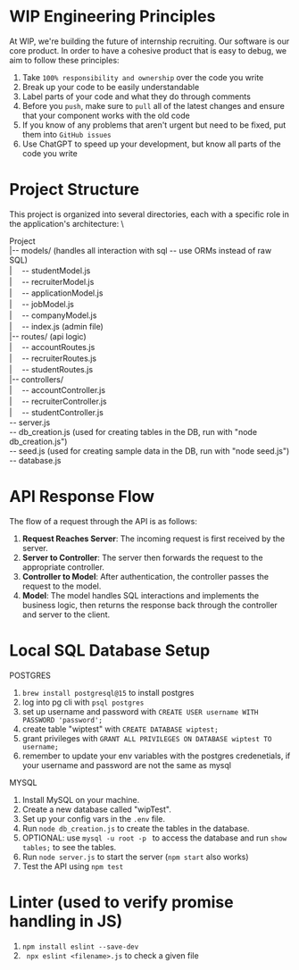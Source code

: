 # WIP Engineering Principles

At WIP, we're building the future of internship recruiting. Our software is our core product. In order to have a cohesive product that is easy to debug, we aim to follow these principles:

1. Take `100% responsibility and ownership` over the code you write
2. Break up your code to be easily understandable
3. Label parts of your code and what they do through comments
4. Before you `push`, make sure to `pull` all of the latest changes and ensure that your component works with the old code
5. If you know of any problems that aren't urgent but need to be fixed, put them into `GitHub issues`
6. Use ChatGPT to speed up your development, but know all parts of the code you write 

# Project Structure

This project is organized into several directories, each with a specific role in the application's architecture: \

Project \
|-- models/ (handles all interaction with sql -- use ORMs instead of raw SQL) \
|   &#x3000;-- studentModel.js \
|   &#x3000;-- recruiterModel.js \
|   &#x3000;-- applicationModel.js \
|   &#x3000;-- jobModel.js \
|   &#x3000;-- companyModel.js \
|   &#x3000;-- index.js (admin file) \
|-- routes/ (api logic) \
|   &#x3000;-- accountRoutes.js \
|   &#x3000;-- recruiterRoutes.js \
|   &#x3000;-- studentRoutes.js \
|-- controllers/ \
|   &#x3000;-- accountController.js \
|   &#x3000;-- recruiterController.js \
|   &#x3000;-- studentController.js \
-- server.js \
-- db_creation.js (used for creating tables in the DB, run with "node db_creation.js") \
-- seed.js (used for creating sample data in the DB, run with "node seed.js") \
-- database.js

# API Response Flow

The flow of a request through the API is as follows:

1. **Request Reaches Server**: The incoming request is first received by the server.
2. **Server to Controller**: The server then forwards the request to the appropriate controller.
3. **Controller to Model**: After authentication, the controller passes the request to the model.
4. **Model**: The model handles SQL interactions and implements the business logic, then returns the response back through the controller and server to the client.

# Local SQL Database Setup

POSTGRES
1. ```brew install postgresql@15``` to install postgres
2. log into pg cli with ```psql postgres```
3. set up username and password with ```CREATE USER username WITH PASSWORD 'password';```
4. create table "wiptest" with ```CREATE DATABASE wiptest;```
5. grant privileges with ```GRANT ALL PRIVILEGES ON DATABASE wiptest TO username;```
6. remember to update your env variables with the postgres credenetials, if your username and password are not the same as mysql

MYSQL
1. Install MySQL on your machine.
2. Create a new database called "wipTest".
3. Set up your config vars in the ` .env ` file.
4. Run ` node db_creation.js ` to create the tables in the database.
5. OPTIONAL: use ```mysql -u root -p ``` to access the database and run ```show tables;``` to see the tables.
6. Run ` node server.js ` to start the server (``` npm start ``` also works)
7. Test the API using ```npm test```

# Linter (used to verify promise handling in JS)
1. ` npm install eslint --save-dev `
2. ` npx eslint <filename>.js` to check a given file

